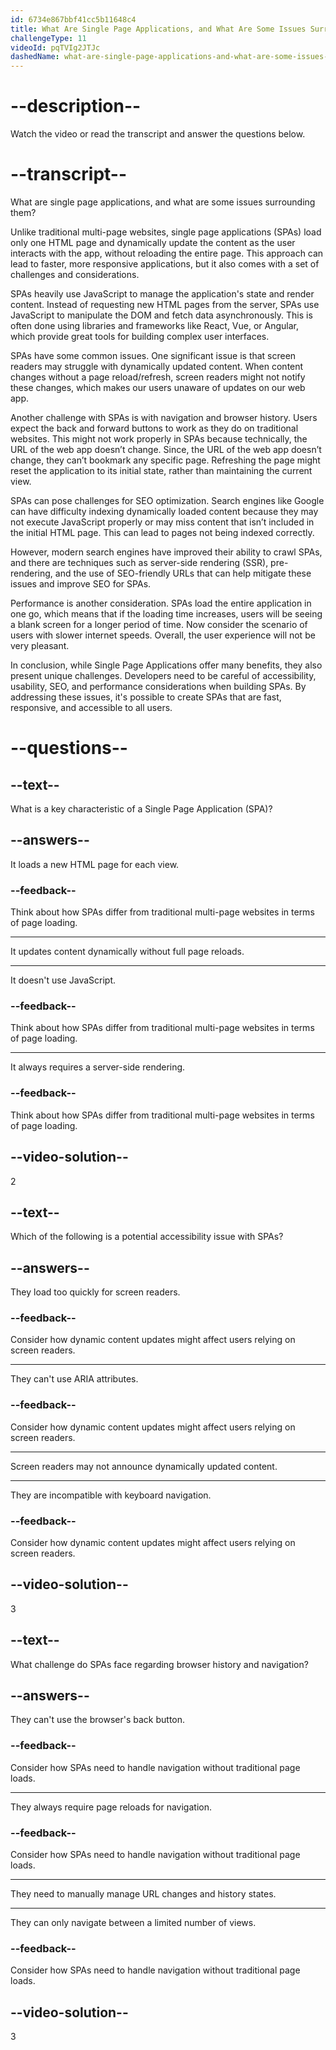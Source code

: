 ```yaml
---
id: 6734e867bbf41cc5b11648c4
title: What Are Single Page Applications, and What Are Some Issues Surrounding Them?
challengeType: 11
videoId: pqTVIg2JTJc
dashedName: what-are-single-page-applications-and-what-are-some-issues-surrounding-them
---
```


# --description--

Watch the video or read the transcript and answer the questions below.

# --transcript--

What are single page applications, and what are some issues surrounding them?

Unlike traditional multi-page websites, single page applications (SPAs) load only one HTML page and dynamically update the content as the user interacts with the app, without reloading the entire page. This approach can lead to faster, more responsive applications, but it also comes with a set of challenges and considerations.

SPAs heavily use JavaScript to manage the application's state and render content. Instead of requesting new HTML pages from the server, SPAs use JavaScript to manipulate the DOM and fetch data asynchronously. This is often done using libraries and frameworks like React, Vue, or Angular, which provide great tools for building complex user interfaces.

SPAs have some common issues. One significant issue is that screen readers may struggle with dynamically updated content. When content changes without a page reload/refresh, screen readers might not notify these changes, which makes our users unaware of updates on our web app.

Another challenge with SPAs is with navigation and browser history. Users expect the back and forward buttons to work as they do on traditional websites. This might not work properly in SPAs because technically, the URL of the web app doesn’t change. Since, the URL of the web app doesn’t change, they can’t bookmark any specific page. Refreshing the page might reset the application to its initial state, rather than maintaining the current view.

SPAs can pose challenges for SEO optimization. Search engines like Google can have difficulty indexing dynamically loaded content because they may not execute JavaScript properly or may miss content that isn’t included in the initial HTML page. This can lead to pages not being indexed correctly.

However, modern search engines have improved their ability to crawl SPAs, and there are techniques such as server-side rendering (SSR), pre-rendering, and the use of SEO-friendly URLs that can help mitigate these issues and improve SEO for SPAs.

Performance is another consideration. SPAs load the entire application in one go, which means that if the loading time increases, users will be seeing a blank screen for a longer period of time. Now consider the scenario of users with slower internet speeds. Overall, the user experience will not be very pleasant.

In conclusion, while Single Page Applications offer many benefits, they also present unique challenges. Developers need to be careful of accessibility, usability, SEO, and performance considerations when building SPAs. By addressing these issues, it's possible to create SPAs that are fast, responsive, and accessible to all users.

# --questions--

## --text--

What is a key characteristic of a Single Page Application (SPA)?

## --answers--

It loads a new HTML page for each view.

### --feedback--

Think about how SPAs differ from traditional multi-page websites in terms of page loading.

---

It updates content dynamically without full page reloads.

---

It doesn't use JavaScript.

### --feedback--

Think about how SPAs differ from traditional multi-page websites in terms of page loading.

---

It always requires a server-side rendering.

### --feedback--

Think about how SPAs differ from traditional multi-page websites in terms of page loading.

## --video-solution--

2

## --text--

Which of the following is a potential accessibility issue with SPAs?

## --answers--

They load too quickly for screen readers.

### --feedback--

Consider how dynamic content updates might affect users relying on screen readers.

---

They can't use ARIA attributes.

### --feedback--

Consider how dynamic content updates might affect users relying on screen readers.

---

Screen readers may not announce dynamically updated content.

---

They are incompatible with keyboard navigation.

### --feedback--

Consider how dynamic content updates might affect users relying on screen readers.

## --video-solution--

3

## --text--

What challenge do SPAs face regarding browser history and navigation?

## --answers--

They can't use the browser's back button.

### --feedback--

Consider how SPAs need to handle navigation without traditional page loads.

---

They always require page reloads for navigation.

### --feedback--

Consider how SPAs need to handle navigation without traditional page loads.

---

They need to manually manage URL changes and history states.

---

They can only navigate between a limited number of views.

### --feedback--

Consider how SPAs need to handle navigation without traditional page loads.

## --video-solution--

3
